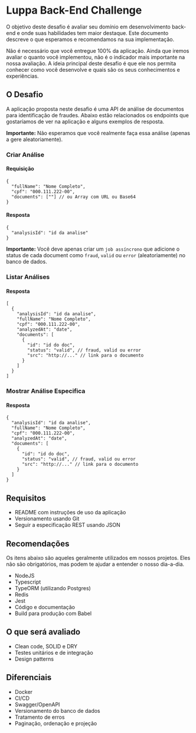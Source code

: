 # Luppa Back-End Challenge

O objetivo deste desafio é avaliar seu domínio em desenvolvimento back-end e onde suas habilidades tem maior destaque. Este documento descreve o que esperamos e recomendamos na sua implementação.

Não é necessário que você entregue 100% da aplicação. Ainda que iremos avaliar o quanto você implementou, não é o indicador mais importante na nossa avaliação. A ideia principal deste desafio é que ele nos permita conhecer como você desenvolve e quais são os seus conhecimentos e experiências.

## O Desafio

A aplicação proposta neste desafio é uma API de análise de documentos para identificação de fraudes. Abaixo estão relacionados os endpoints que gostaríamos de ver na aplicação e alguns exemplos de resposta.

**Importante:** Não esperamos que você realmente faça essa análise (apenas a gere aleatoriamente).

### Criar Análise

#### Requisição

```
{
  "fullName": "Nome Completo",
  "cpf": "000.111.222-00",
  "documents": [""] // ou Array com URL ou Base64
}
```

#### Resposta

```
{
  "analysisId": "id da analise"
}
```

**Importante:** Você deve apenas criar um `job assíncrono` que adicione o status de cada document como `fraud`, `valid` ou `error` (aleatoriamente) no banco de dados.

### Listar Análises

#### Resposta

```
[
  {
    "analysisId": "id da analise",
    "fullName": "Nome Completo",
    "cpf": "000.111.222-00",
    "analyzedAt": "date",
    "documents": [
      {
        "id": "id do doc",
        "status": "valid", // fraud, valid ou error
        "src": "http://..." // link para o documento
      }
    ]
  }
]
```

### Mostrar Análise Especifica

#### Resposta

```
{
  "analysisId": "id da analise",
  "fullName": "Nome Completo",
  "cpf": "000.111.222-00",
  "analyzedAt": "date",
  "documents": [
    {
      "id": "id do doc",
      "status": "valid", // fraud, valid ou error
      "src": "http://..." // link para o documento
    }
  ]
}
```

## Requisitos

- README com instruções de uso da aplicação
- Versionamento usando Git
- Seguir a especificação REST usando JSON

## Recomendações

Os itens abaixo são aqueles geralmente utilizados em nossos projetos. Eles não são obrigatórios, mas podem te ajudar a entender o nosso dia-a-dia.

- NodeJS
- Typescript
- TypeORM (utilizando Postgres)
- Redis
- Jest
- Código e documentação
- Build para produção com Babel

## O que será avaliado

- Clean code, SOLID e DRY
- Testes unitários e de integração
- Design patterns

## Diferenciais

- Docker
- CI/CD
- Swagger/OpenAPI
- Versionamento do banco de dados
- Tratamento de erros
- Paginação, ordenação e projeção
